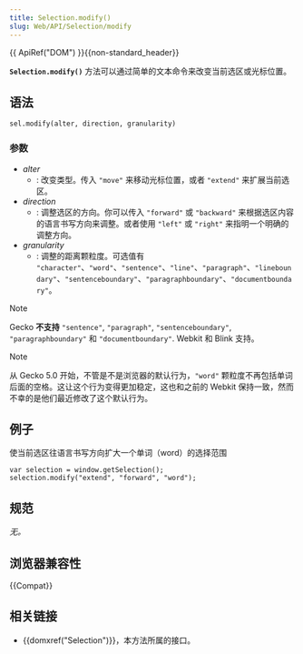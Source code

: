 ```yaml
---
title: Selection.modify()
slug: Web/API/Selection/modify
---
```


{{ ApiRef("DOM") }}{{non-standard_header}}

**`Selection.modify()`** 方法可以通过简单的文本命令来改变当前选区或光标位置。

## 语法

```
sel.modify(alter, direction, granularity)
```

### 参数

- _alter_
  - : 改变类型。传入 `"move"` 来移动光标位置，或者 `"extend"` 来扩展当前选区。
- _direction_
  - : 调整选区的方向。你可以传入 `"forward"` 或 `"backward"` 来根据选区内容的语言书写方向来调整。或者使用 `"left"` 或 `"right"` 来指明一个明确的调整方向。
- _granularity_
  - : 调整的距离颗粒度。可选值有 `"character"`、`"word"`、`"sentence"`、`"line"`、`"paragraph"`、`"lineboundary"`、`"sentenceboundary"`、`"paragraphboundary"`、`"documentboundary"`。

> [!NOTE]
> Gecko **不支持** `"sentence"`, `"paragraph"`, `"sentenceboundary"`, `"paragraphboundary"` 和 `"documentboundary"`. Webkit 和 Blink 支持。

> [!NOTE]
> 从 Gecko 5.0 开始，不管是不是浏览器的默认行为，`"word"` 颗粒度不再包括单词后面的空格。这让这个行为变得更加稳定，这也和之前的 Webkit 保持一致，然而不幸的是他们最近修改了这个默认行为。

## 例子

使当前选区往语言书写方向扩大一个单词（word）的选择范围

```
var selection = window.getSelection();
selection.modify("extend", "forward", "word");
```

## 规范

_无。_

## 浏览器兼容性

{{Compat}}

## 相关链接

- {{domxref("Selection")}}，本方法所属的接口。
